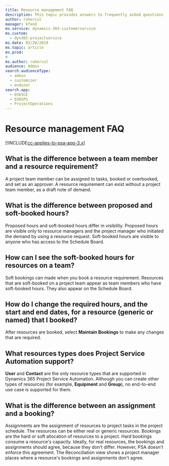 ```yaml
---
title: Resource management FAQ
description: This topic provides answers to frequently asked questions about resource management.
author: ruhercul
manager: kfend
ms.service: dynamics-365-customerservice
ms.custom: 
  - dyn365-projectservice
ms.date: 03/28/2019
ms.topic: article
ms.prod: 
#
ms.author: ruhercul
audience: Admin
search.audienceType: 
  - admin
  - customizer
  - enduser
search.app: 
  - D365CE
  - D365PS
  - ProjectOperations
---
```

# Resource management FAQ

[!INCLUDE[cc-applies-to-psa-app-3.x](../includes/cc-applies-to-psa-app-3x.md)]

## What is the difference between a team member and a resource requirement?

A project team member can be assigned to tasks, booked or overbooked, and set as an approver. A resource requirement can exist without a project team member, as a draft note of demand. 

## What is the difference between proposed and soft-booked hours?

Proposed hours and soft-booked hours differ in visibility. Proposed hours are visible only to resource managers and the project manager who initiated the demand by using a resource request. Soft-booked hours are visible to anyone who has access to the Schedule Board.

## How can I see the soft-booked hours for resources on a team?

Soft bookings can made when you book a resource requirement. Resources that are soft-booked on a project team appear as team members who have soft-booked hours. They also appear on the Schedule Board.

## How do I change the required hours, and the start and end dates, for a resource (generic or named) that I booked?

After resources are booked, select **Maintain Bookings** to make any changes that are required.

## What resources types does Project Service Automation support?

**User** and **Contact** are the only resource types that are supported in Dynamics 365 Project Service Automation. Although you can create other types of resources (for example, **Equipment** and **Group**), no end-to-end use case is supported for them.

## What is the difference between an assignment and a booking?

Assignments are the assignment of resources to project tasks in the project schedule. The resources can be either real or generic resources. Bookings are the hard or soft allocation of resources to a project. Hard bookings consume a resource's capacity. Ideally, for real resources, the bookings and assignments should agree, because they don't differ. However, PSA doesn't enforce this agreement. The Reconciliation view shows a project manager places where a resource's bookings and assignments don't agree.
